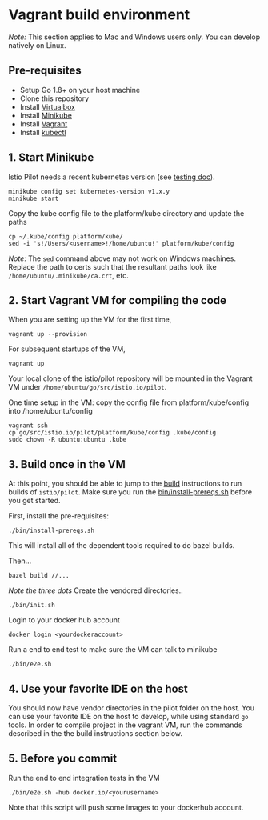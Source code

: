 
# Vagrant build environment

_Note:_ This section applies to Mac and Windows users only. You can develop natively on Linux.

## Pre-requisites ##

- Setup Go 1.8+ on your host machine
- Clone this repository
- Install [Virtualbox](https://github.com/kubernetes/minikube/releases)
- Install [Minikube](https://github.com/kubernetes/minikube/releases)
- Install [Vagrant](https://www.vagrantup.com/downloads.html)
- Install [kubectl](https://kubernetes.io/docs/user-guide/prereqs/)

## 1. Start Minikube

Istio Pilot needs a recent kubernetes version (see [testing doc](testing.md)).

    minikube config set kubernetes-version v1.x.y
    minikube start

Copy the kube config file to the platform/kube directory and update the paths

    cp ~/.kube/config platform/kube/
    sed -i 's!/Users/<username>!/home/ubuntu!' platform/kube/config

_Note_: The `sed` command above may not work on Windows machines. Replace
the path to certs such that the resultant paths look like
`/home/ubuntu/.minikube/ca.crt`, etc.

## 2. Start Vagrant VM for compiling the code

When you are setting up the VM for the first time,

    vagrant up --provision

For subsequent startups of the VM,

    vagrant up

Your local clone of the istio/pilot repository will be mounted in the
Vagrant VM under `/home/ubuntu/go/src/istio.io/pilot`.

One time setup in the VM: copy the config file from platform/kube/config
into /home/ubuntu/config

    vagrant ssh
    cp go/src/istio.io/pilot/platform/kube/config .kube/config
    sudo chown -R ubuntu:ubuntu .kube

## 3. Build once in the VM

At this point, you should be able to jump to the [build](./build.md) instructions to run builds of `istio/pilot`. Make sure you run the [bin/install-prereqs.sh](../bin/install-prereqs.sh) before you get started.
    
First, install the pre-requisites:

    ./bin/install-prereqs.sh

This will install all of the dependent tools required to do bazel builds.

Then...

    bazel build //...

_Note the three dots_
Create the vendored directories..

    ./bin/init.sh

Login to your docker hub account

    docker login <yourdockeraccount>

Run a end to end test to make sure the VM can talk to minikube

    ./bin/e2e.sh

## 4. Use your favorite IDE on the host

You should now have vendor directories in the pilot folder on the
host. You can use your favorite IDE on the host to develop, while using
standard `go` tools. In order to compile project in the vagrant VM, run the
commands described in the the build instructions section below.

## 5. Before you commit

Run the end to end integration tests in the VM

    ./bin/e2e.sh -hub docker.io/<yourusername>

Note that this script will push some images to your dockerhub account.
